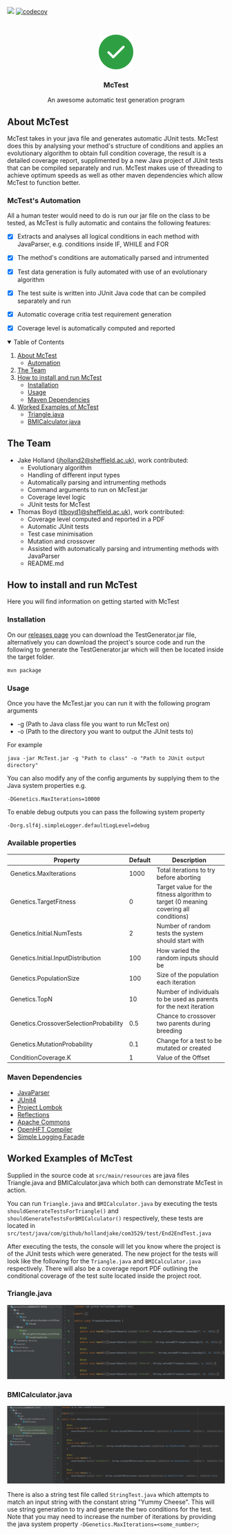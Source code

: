 ![](https://github.com/hollandjake/McTest/actions/workflows/main.yml/badge.svg)
[![codecov](https://codecov.io/gh/hollandjake/McTest/branch/master/graph/badge.svg?token=xtiWkmR3P9)](https://codecov.io/gh/hollandjake/McTest)

<br />
<p align="center">
  <a href="https://github.com/hollandjake/COM3529">
    <img src=".github/images/logo.png" alt="Logo" width="80" height="80">
  </a>

  <h3 align="center">McTest</h3>

  <p align="center">
    An awesome automatic test generation program
  </p>
</p>

## About McTest
McTest takes in your java file and generates automatic JUnit tests. McTest does this by analysing your method's structure of conditions and applies an evolutionary 
algorithm to obtain full condition coverage, the result is a detailed coverage report, supplimented by a new Java project of JUnit tests 
that can be compiled separately and run. McTest makes use of threading to achieve optimum speeds as well as other maven dependencies which allow McTest to function better.

### McTest's Automation
All a human tester would need to do is run our jar file on the class to be tested, as McTest is fully automatic and contains the following features:
- [x] Extracts and analyses all logical conditions in each method with JavaParser, e.g. conditions inside IF, WHILE and FOR
- [x] The method's conditions are automatically parsed and intrumented
- [x] Test data generation is fully automated with use of an evolutionary algorithm
- [x] The test suite is written into JUnit Java code that can be compiled separately and run
- [x] Automatic coverage critia test requirement generation
- [x] Coverage level is automatically computed and reported


<!-- TABLE OF CONTENTS -->
<details open="open">
  <summary>Table of Contents</summary>
  <ol>
    <li>
      <a href="#about-mctest">About McTest</a>
      <ul>
        <li><a href="#mctests-automation">Automation</a></li>
      </ul
    </li>
    <li>
      <a href="#the-team">The Team</a>
    </li>
    <li>
      <a href="#how-to-install-and-run-mctest">How to install and run McTest</a>
      <ul>
        <li><a href="#installation">Installation</a></li>
        <li><a href="#usage">Usage</a></li>
        <li><a href="#maven-dependencies">Maven Dependencies </a></li>
      </ul>
    </li>
    <li>
      <a href="#worked-examples-of-mctest">Worked Examples of McTest</a>
      <ul>
        <li><a href="#trianglejava">Triangle.java</a></li>
        <li><a href="#bmicalculatorjava">BMICalculator.java</a></li>
      </ul>
    </li>
  </ol>
</details>

## The Team
* Jake Holland (jholland2@sheffield.ac.uk), work contributed:
    * Evolutionary algorithm
    * Handling of different input types
    * Automatically parsing and intrumenting methods
    * Command arguments to run on McTest.jar
    * Coverage level logic
    * JUnit tests for McTest
* Thomas Boyd (tlboyd1@sheffield.ac.uk), work contributed:
    * Coverage level computed and reported in a PDF
    * Automatic JUnit tests
    * Test case minimisation
    * Mutation and crossover
    * Assisted with automatically parsing and intrumenting methods with JavaParser
    * README.md

## How to install and run McTest
Here you will find information on getting started with McTest

### Installation 
On our [releases page](https://github.com/hollandjake/COM3529/releases/) you can download the TestGenerator.jar file, 
alternatively you can download the project's source code and run the following to generate the TestGenerator.jar which will then be located inside the target folder.
```sh
mvn package
  ```

### Usage 
Once you have the McTest.jar you can run it with the following program arguments
* -g (Path to Java class file you want to run McTest on)
* -o (Path to the directory you want to output the JUnit tests to)

For example
```shell
java -jar McTest.jar -g "Path to class" -o "Path to JUnit output directory"
  ```

You can also modify any of the config arguments by supplying them to the Java system properties e.g.
```shell
-DGenetics.MaxIterations=10000
```

To enable debug outputs you can pass the following system property
```shell
-Dorg.slf4j.simpleLogger.defaultLogLevel=debug
```

### Available properties
| Property | Default | Description |
| -------- | ------- | ----------- |
| Genetics.MaxIterations | 1000 | Total iterations to try before aborting |
| Genetics.TargetFitness | 0 | Target value for the fitness algorithm to target (0 meaning covering all conditions) |
| Genetics.Initial.NumTests | 2 | Number of random tests the system should start with |
| Genetics.Initial.InputDistribution | 100 | How varied the random inputs should be |
| Genetics.PopulationSize | 100 | Size of the population each iteration |
| Genetics.TopN | 10 | Number of individuals to be used as parents for the next iteration |
| Genetics.CrossoverSelectionProbability | 0.5 | Chance to crossover two parents during breeding |
| Genetics.MutationProbability | 0.1 | Change for a test to be mutated or created |
| ConditionCoverage.K | 1 | Value of the Offset |

### Maven Dependencies 
* [JavaParser](https://github.com/javaparser/javaparser "JavaParser's Github")
* [JUnit4](https://github.com/junit-team/junit4 "JUnit4's Github")
* [Project Lombok](https://projectlombok.org/ "Project Lombok's Website")
* [Reflections](https://github.com/ronmamo/reflections "Reflections's Github")
* [Apache Commons](https://github.com/apache/commons-lang "Apache Commons Github")
* [OpenHFT Compiler](https://mvnrepository.com/artifact/net.openhft/compiler "OpenHFT's Website")
* [Simple Logging Facade](http://www.slf4j.org/ "Simple Logging Facade's Website")

## Worked Examples of McTest
Supplied in the source code at `src/main/resources` are java files Triangle.java and BMICalculator.java which both can demonstrate McTest in action.

You can run `Triangle.java` and `BMICalculator.java` by executing the tests `shouldGenerateTestsForTriangle()` and `shouldGenerateTestsForBMICalculator()` respectively, 
these tests are located in `src/test/java/com/github/hollandjake/com3529/test/End2EndTest.java`

After executing the tests, the console will let you know where the project is of the JUnit tests which were generated. The new project for the tests will look like the 
following for the `Triangle.java` and `BMICalculator.java` respectively. There will also be a coverage report PDF outlining the conditional coverage of the test suite located inside the project root.

### Triangle.java
![Triangle.java tests](.github/images/Triangletests.png)
### BMICalculator.java
![BMICalculator.java tests](.github/images/BMItests.png)

There is also a string test file called `StringTest.java` which attempts to match an input string with the constant string "Yummy Cheese". This will use string generation to try and generate the two conditions for the test.
Note that you may need to increase the number of iterations by providing the java system property `-DGenetics.MaxIterations=<some_number>`;
